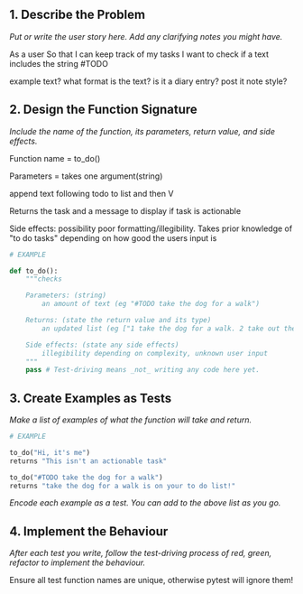 ## 1. Describe the Problem

_Put or write the user story here. Add any clarifying notes you might have._

As a user
So that I can keep track of my tasks
I want to check if a text includes the string #TODO

example text? what format is the text? is it a diary entry? post it note style? 

## 2. Design the Function Signature

_Include the name of the function, its parameters, return value, and side effects._

Function name = to_do()

Parameters = takes one argument(string)

append text following todo to list and then V

Returns the task and a message to display if task is actionable

Side effects:
possibility poor formatting/illegibility. Takes prior knowledge of "to do tasks" depending on how good the users input is

```python
# EXAMPLE

def to_do():
    """checks 

    Parameters: (string)
        an amount of text (eg "#TODO take the dog for a walk")

    Returns: (state the return value and its type)
        an updated list (eg ["1 take the dog for a walk. 2 take out the bins. 3 paint the house"])

    Side effects: (state any side effects)
        illegibility depending on complexity, unknown user input
    """
    pass # Test-driving means _not_ writing any code here yet.
```

## 3. Create Examples as Tests

_Make a list of examples of what the function will take and return._

```python
# EXAMPLE

to_do("Hi, it's me")
returns "This isn't an actionable task"

to_do("#TODO take the dog for a walk")
returns "take the dog for a walk is on your to do list!"
```

_Encode each example as a test. You can add to the above list as you go._

## 4. Implement the Behaviour

_After each test you write, follow the test-driving process of red, green, refactor to implement the behaviour._

Ensure all test function names are unique, otherwise pytest will ignore them!

